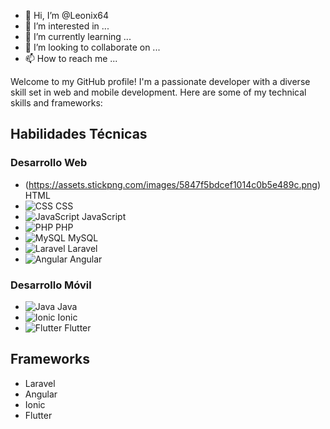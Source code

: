 - 👋 Hi, I’m @Leonix64
- 👀 I’m interested in ...
- 🌱 I’m currently learning ...
- 💞️ I’m looking to collaborate on ...
- 📫 How to reach me ...


Welcome to my GitHub profile! I'm a passionate developer with a diverse skill set in web and mobile development. Here are some of my technical skills and frameworks:

## Habilidades Técnicas

### Desarrollo Web
- (https://assets.stickpng.com/images/5847f5bdcef1014c0b5e489c.png) HTML
- ![CSS](url_a_la_imagen_css) CSS
- ![JavaScript](url_a_la_imagen_js) JavaScript
- ![PHP](url_a_la_imagen_php) PHP
- ![MySQL](url_a_la_imagen_mysql) MySQL
- ![Laravel](url_a_la_imagen_laravel) Laravel
- ![Angular](url_a_la_imagen_angular) Angular

### Desarrollo Móvil
- ![Java](url_a_la_imagen_java) Java
- ![Ionic](url_a_la_imagen_ionic) Ionic
- ![Flutter](url_a_la_imagen_flutter) Flutter

## Frameworks

- Laravel
- Angular
- Ionic
- Flutter

<!---
Leonix64/Leonix64 is a ✨ special ✨ repository because its `README.md` (this file) appears on your GitHub profile.
You can click the Preview link to take a look at your changes.
--->
